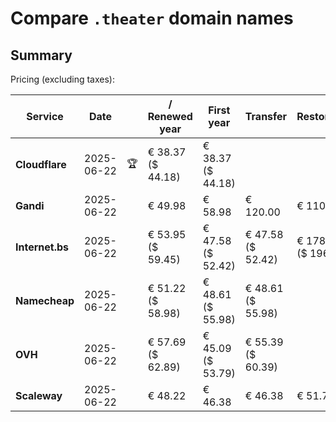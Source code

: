 # Compare `.theater` domain names

## Summary

Pricing (excluding taxes):

| Service | Date |  | / Renewed year | First year | Transfer | Restoration |
|--|--|--|--|--|--|--|
| **Cloudflare** | 2025-06-22 | 🏆 | € 38.37<br>($ 44.18) | € 38.37<br>($ 44.18) |  |  |
| **Gandi** | 2025-06-22 |  | € 49.98 | € 58.98 | € 120.00 | € 110.84 |
| **Internet.bs** | 2025-06-22 |  | € 53.95<br>($ 59.45) | € 47.58<br>($ 52.42) | € 47.58<br>($ 52.42) | € 178.49<br>($ 196.65) |
| **Namecheap** | 2025-06-22 |  | € 51.22<br>($ 58.98) | € 48.61<br>($ 55.98) | € 48.61<br>($ 55.98) |  |
| **OVH** | 2025-06-22 |  | € 57.69<br>($ 62.89) | € 45.09<br>($ 53.79) | € 55.39<br>($ 60.39) |  |
| **Scaleway** | 2025-06-22 |  | € 48.22 | € 46.38 | € 46.38 | € 51.74 |
